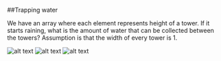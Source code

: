 ﻿##Trapping water

We have an array where each element represents height of a tower. If it starts raining, what is the amount of water that can be collected between the towers? Assumption is that the width of every tower is 1.

![alt text](../../Utils/images/array/trappingrainwater1.jpg "")
![alt text](../../Utils/images/array/trappingrainwater2.jpg "")
![alt text](../../Utils/images/array/trappingrainwater.jpg "")

